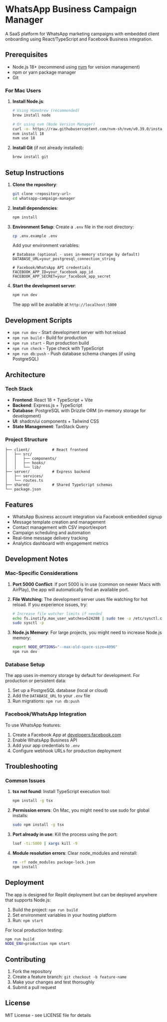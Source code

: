 # WhatsApp Business Campaign Manager

A SaaS platform for WhatsApp marketing campaigns with embedded client onboarding using React/TypeScript and Facebook Business integration.

## Prerequisites

- Node.js 18+ (recommend using [nvm](https://github.com/nvm-sh/nvm) for version management)
- npm or yarn package manager
- Git

### For Mac Users

1. **Install Node.js**:
   ```bash
   # Using Homebrew (recommended)
   brew install node

   # Or using nvm (Node Version Manager)
   curl -o- https://raw.githubusercontent.com/nvm-sh/nvm/v0.39.0/install.sh | bash
   nvm install 18
   nvm use 18
   ```

2. **Install Git** (if not already installed):
   ```bash
   brew install git
   ```

## Setup Instructions

1. **Clone the repository**:
   ```bash
   git clone <repository-url>
   cd whatsapp-campaign-manager
   ```

2. **Install dependencies**:
   ```bash
   npm install
   ```

3. **Environment Setup**:
   Create a `.env` file in the root directory:
   ```bash
   cp .env.example .env
   ```
   
   Add your environment variables:
   ```env
   # Database (optional - uses in-memory storage by default)
   DATABASE_URL=your_postgresql_connection_string

   # Facebook/WhatsApp API credentials
   FACEBOOK_APP_ID=your_facebook_app_id
   FACEBOOK_APP_SECRET=your_facebook_app_secret
   ```

4. **Start the development server**:
   ```bash
   npm run dev
   ```

   The app will be available at `http://localhost:5000`

## Development Scripts

- `npm run dev` - Start development server with hot reload
- `npm run build` - Build for production
- `npm run start` - Run production build
- `npm run check` - Type check with TypeScript
- `npm run db:push` - Push database schema changes (if using PostgreSQL)

## Architecture

### Tech Stack
- **Frontend**: React 18 + TypeScript + Vite
- **Backend**: Express.js + TypeScript
- **Database**: PostgreSQL with Drizzle ORM (in-memory storage for development)
- **UI**: shadcn/ui components + Tailwind CSS
- **State Management**: TanStack Query

### Project Structure
```
├── client/          # React frontend
│   ├── src/
│   │   ├── components/
│   │   ├── hooks/
│   │   └── lib/
├── server/          # Express backend
│   ├── services/
│   └── routes.ts
├── shared/          # Shared TypeScript schemas
└── package.json
```

## Features

- WhatsApp Business account integration via Facebook embedded signup
- Message template creation and management
- Contact management with CSV import/export
- Campaign scheduling and automation
- Real-time message delivery tracking
- Analytics dashboard with engagement metrics

## Development Notes

### Mac-Specific Considerations

1. **Port 5000 Conflict**: If port 5000 is in use (common on newer Macs with AirPlay), the app will automatically find an available port.

2. **File Watching**: The development server uses file watching for hot reload. If you experience issues, try:
   ```bash
   # Increase file watcher limits if needed
   echo fs.inotify.max_user_watches=524288 | sudo tee -a /etc/sysctl.conf
   sudo sysctl -p
   ```

3. **Node.js Memory**: For large projects, you might need to increase Node.js memory:
   ```bash
   export NODE_OPTIONS="--max-old-space-size=4096"
   npm run dev
   ```

### Database Setup

The app uses in-memory storage by default for development. For production or persistent data:

1. Set up a PostgreSQL database (local or cloud)
2. Add the `DATABASE_URL` to your `.env` file
3. Run migrations: `npm run db:push`

### Facebook/WhatsApp Integration

To use WhatsApp features:

1. Create a Facebook App at [developers.facebook.com](https://developers.facebook.com)
2. Enable WhatsApp Business API
3. Add your app credentials to `.env`
4. Configure webhook URLs for production deployment

## Troubleshooting

### Common Issues

1. **tsx not found**: Install TypeScript execution tool:
   ```bash
   npm install -g tsx
   ```

2. **Permission errors**: On Mac, you might need to use sudo for global installs:
   ```bash
   sudo npm install -g tsx
   ```

3. **Port already in use**: Kill the process using the port:
   ```bash
   lsof -ti:5000 | xargs kill -9
   ```

4. **Module resolution errors**: Clear node_modules and reinstall:
   ```bash
   rm -rf node_modules package-lock.json
   npm install
   ```

## Deployment

The app is designed for Replit deployment but can be deployed anywhere that supports Node.js:

1. Build the project: `npm run build`
2. Set environment variables in your hosting platform
3. Run: `npm start`

For local production testing:
```bash
npm run build
NODE_ENV=production npm start
```

## Contributing

1. Fork the repository
2. Create a feature branch: `git checkout -b feature-name`
3. Make your changes and test thoroughly
4. Submit a pull request

## License

MIT License - see LICENSE file for details